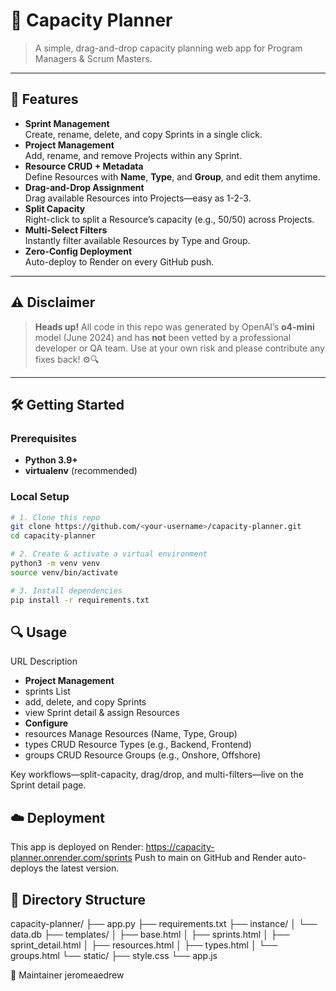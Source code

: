 <!-- README.md -->

# 🚀 Capacity Planner

> A simple, drag-and-drop capacity planning web app for Program Managers & Scrum Masters.

---

## 🎯 Features

- **Sprint Management**  
  Create, rename, delete, and copy Sprints in a single click.
- **Project Management**  
  Add, rename, and remove Projects within any Sprint.
- **Resource CRUD + Metadata**  
  Define Resources with **Name**, **Type**, and **Group**, and edit them anytime.
- **Drag-and-Drop Assignment**  
  Drag available Resources into Projects—easy as 1-2-3.
- **Split Capacity**  
  Right-click to split a Resource’s capacity (e.g., 50/50) across Projects.
- **Multi-Select Filters**  
  Instantly filter available Resources by Type and Group.
- **Zero-Config Deployment**  
  Auto-deploy to Render on every GitHub push.

---

## ⚠️ Disclaimer

> **Heads up!** All code in this repo was generated by OpenAI’s **o4-mini** model (June 2024) and has **not** been vetted by a professional developer or QA team. Use at your own risk and please contribute any fixes back! ⚙️🔍

---

## 🛠 Getting Started

### Prerequisites

- **Python 3.9+**  
- **virtualenv** (recommended)

### Local Setup

```bash
# 1. Clone this repo
git clone https://github.com/<your-username>/capacity-planner.git
cd capacity-planner

# 2. Create & activate a virtual environment
python3 -m venv venv
source venv/bin/activate

# 3. Install dependencies
pip install -r requirements.txt
```

## 🔍 Usage
URL	Description
- **Project Management**
- sprints	List
- add, delete, and copy Sprints
- view Sprint detail & assign Resources
- **Configure**
- resources	Manage Resources (Name, Type, Group)
- types	CRUD Resource Types (e.g., Backend, Frontend)
- groups	CRUD Resource Groups (e.g., Onshore, Offshore)

Key workflows—split-capacity, drag/drop, and multi-filters—live on the Sprint detail page.

## ☁️ Deployment
This app is deployed on Render:
https://capacity-planner.onrender.com/sprints
Push to main on GitHub and Render auto-deploys the latest version.

## 📂 Directory Structure
capacity-planner/
├── app.py
├── requirements.txt
├── instance/
│   └── data.db
├── templates/
│   ├── base.html
│   ├── sprints.html
│   ├── sprint_detail.html
│   ├── resources.html
│   ├── types.html
│   └── groups.html
└── static/
    ├── style.css
    └── app.js

👤 Maintainer
jeromeaedrew


